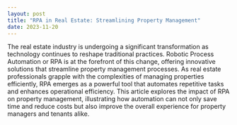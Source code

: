 ```yaml
---
layout: post
title: "RPA in Real Estate: Streamlining Property Management"
date: 2023-11-20
---
```


The real estate industry is undergoing a significant transformation as technology continues to reshape traditional practices. Robotic Process Automation or RPA is at the forefront of this change, offering innovative solutions that streamline property management processes. As real estate professionals grapple with the complexities of managing properties efficiently, RPA emerges as a powerful tool that automates repetitive tasks and enhances operational efficiency. This article explores the impact of RPA on property management, illustrating how automation can not only save time and reduce costs but also improve the overall experience for property managers and tenants alike.
